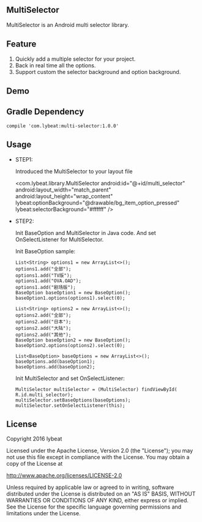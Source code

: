 ## MultiSelector
MultiSelector is an Android multi selector library.

## Feature
1. Quickly add a multiple selector for your project.
2. Back in real time all the options.
3. Support custom the selector background and option background.

## Demo

## Gradle Dependency
    compile 'com.lybeat:multi-selector:1.0.0'

## Usage
* STEP1:

  Introduced the MultiSelector to your layout file

    <com.lybeat.library.MultiSelector
            android:id="@+id/multi_selector"
            android:layout_width="match_parent"
            android:layout_height="wrap_content"
            lybeat:optionBackground="@drawable/bg_item_option_pressed"
            lybeat:selectorBackground="#ffffff" />
* STEP2:

  Init BaseOption and MultiSelector in Java code. And set OnSelectListener for MultiSelector.

  Init BaseOption sample:

      List<String> options1 = new ArrayList<>();
      options1.add("全部");
      options1.add("TV版");
      options1.add("OVA.OAD");
      options1.add("剧场版");
      BaseOption baseOption1 = new BaseOption();
      baseOption1.options(options1).select(0);

      List<String> options2 = new ArrayList<>();
      options2.add("全部");
      options2.add("日本");
      options2.add("大陆");
      options2.add("其他");
      BaseOption baseOption2 = new BaseOption();
      baseOption2.options(options2).select(0);

      List<BaseOption> baseOptions = new ArrayList<>();
      baseOptions.add(baseOption1);
      baseOptions.add(baseOption2);

  Init MultiSelector and set OnSelectListener:

      MultiSelector multiSelector = (MultiSelector) findViewById(
      R.id.multi_selector);
      multiSelector.setBaseOptions(baseOptions);
      multiSelector.setOnSelectListener(this);

## License
Copyright 2016 lybeat

Licensed under the Apache License, Version 2.0 (the "License"); you may not use this file except in compliance with the License. You may obtain a copy of the License at

http://www.apache.org/licenses/LICENSE-2.0

Unless required by applicable law or agreed to in writing, software distributed under the License is distributed on an "AS IS" BASIS, WITHOUT WARRANTIES OR CONDITIONS OF ANY KIND, either express or implied. See the License for the specific language governing permissions and limitations under the License.